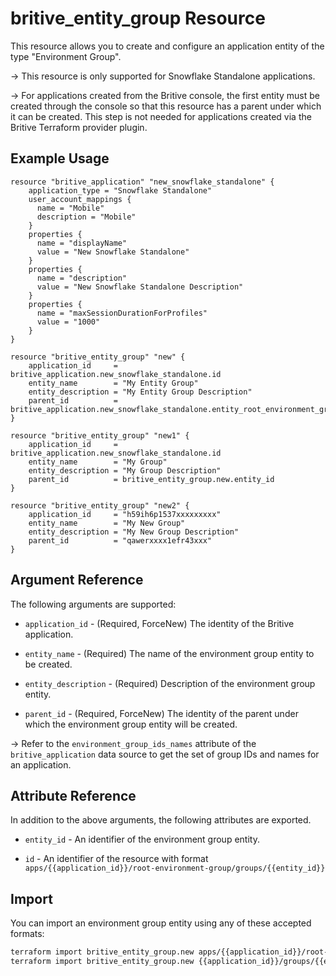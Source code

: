 # britive_entity_group Resource

This resource allows you to create and configure an application entity of the type "Environment Group".

-> This resource is only supported for Snowflake Standalone applications.

-> For applications created from the Britive console, the first entity must be created through the console so that this resource has a parent under which it can be created. This step is not needed for applications created via the Britive Terraform provider plugin.

## Example Usage

```hcl
resource "britive_application" "new_snowflake_standalone" {
    application_type = "Snowflake Standalone"
    user_account_mappings {
      name = "Mobile"
      description = "Mobile"
    }
    properties {
      name = "displayName"
      value = "New Snowflake Standalone"
    }
    properties {
      name = "description"
      value = "New Snowflake Standalone Description"
    }
    properties {
      name = "maxSessionDurationForProfiles"
      value = "1000"
    }
}

resource "britive_entity_group" "new" {
    application_id     = britive_application.new_snowflake_standalone.id
    entity_name        = "My Entity Group"
    entity_description = "My Entity Group Description"
    parent_id          = britive_application.new_snowflake_standalone.entity_root_environment_group_id
}

resource "britive_entity_group" "new1" {
    application_id     = britive_application.new_snowflake_standalone.id
    entity_name        = "My Group"
    entity_description = "My Group Description"
    parent_id          = britive_entity_group.new.entity_id
}

resource "britive_entity_group" "new2" {
    application_id     = "h59ih6p1537xxxxxxxxx"
    entity_name        = "My New Group"
    entity_description = "My New Group Description"
    parent_id          = "qawerxxxx1efr43xxx"
}
```

## Argument Reference

The following arguments are supported:

* `application_id` - (Required, ForceNew) The identity of the Britive application.

* `entity_name` - (Required) The name of the environment group entity to be created.

* `entity_description` - (Required) Description of the environment group entity.

* `parent_id` - (Required, ForceNew)  The identity of the parent under which the environment group entity will be created.

-> Refer to the `environment_group_ids_names` attribute of the `britive_application` data source to get the set of group IDs and names for an application.

## Attribute Reference

In addition to the above arguments, the following attributes are exported.

* `entity_id` - An identifier of the environment group entity.

* `id` - An identifier of the resource with format `apps/{{application_id}}/root-environment-group/groups/{{entity_id}}`

## Import

You can import an environment group entity using any of these accepted formats:

```sh
terraform import britive_entity_group.new apps/{{application_id}}/root-environment-group/groups/{{entity_id}}
terraform import britive_entity_group.new {{application_id}}/groups/{{entity_id}}
```
